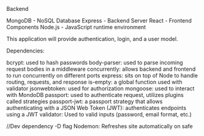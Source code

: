 Backend

MongoDB - NoSQL Database
Express - Backend Server 
React - Frontend Components
Node.js - JavaScript runtime environment 

This application will provide authentication, login, and a user model. 

Dependencies:

bcrypt: used to hash passwords 
body-parser: used to parse incoming request bodies in a middleware 
concurrently: allows backend and frontend to run concurrently on different ports
express: sits on top of Node to handle routing, requests, and response 
is-empty: a global function used with validator
jsonwebtoken: used for authorization 
mongoose: used to interact with MondoDB
passport: used to authenticate request, utilizes plugins called strategies
passport-jwt: a passport strategy that allows authenticating with a JSON Web Token (JWT): authenticates endpoints using a JWT
validator: Used to valid inputs (password, email format, etc.)

//Dev dependency 
-D flag
Nodemon: Refreshes site automatically on safe 